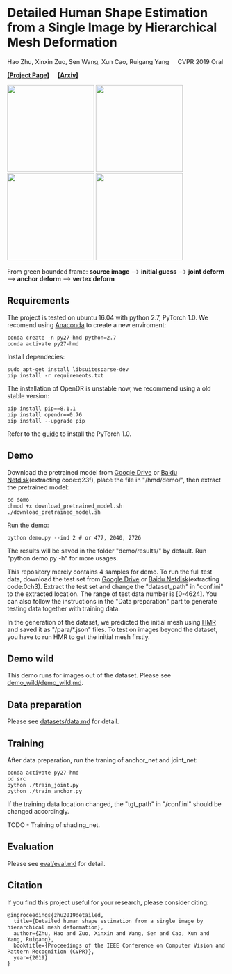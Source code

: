 # Detailed Human Shape Estimation from a Single Image by Hierarchical Mesh Deformation

Hao Zhu, Xinxin Zuo, Sen Wang, Xun Cao, Ruigang Yang &nbsp; &nbsp; CVPR 2019 Oral

**[[Project Page]](http://cite.nju.edu.cn/Researches/3DCaptureandReconstruction/20190621/i5141.html)** &nbsp; &nbsp; **[[Arxiv]](https://arxiv.org/abs/1904.10506)**

<img src="https://github.com/zhuhao-nju/hmd/blob/master/demo/results/2726.gif" width="200"> <img src="https://github.com/zhuhao-nju/hmd/blob/master/demo/results/0002.gif" width="200"> <img src="https://github.com/zhuhao-nju/hmd/blob/master/demo/results/0477.gif" width="200"> <img src="https://github.com/zhuhao-nju/hmd/blob/master/demo/results/2040.gif" width="200">

From green bounded frame:
**source image** --> **initial guess** --> **joint deform** -->  **anchor deform** --> **vertex deform**

## Requirements
The project is tested on ubuntu 16.04 with python 2.7, PyTorch 1.0.  We recomend using [Anaconda](https://www.anaconda.com/download/#linux) to create a new enviroment:
```
conda create -n py27-hmd python=2.7
conda activate py27-hmd
```

Install dependecies:
```
sudo apt-get install libsuitesparse-dev
pip install -r requirements.txt
```

The installation of OpenDR is unstable now, we recommend using a old stable version:
```
pip install pip==8.1.1
pip install opendr==0.76
pip install --upgrade pip
```

Refer to the [guide](https://pytorch.org/get-started/locally/) to install the PyTorch 1.0.

## Demo
Download the pretrained model from [Google Drive](https://drive.google.com/open?id=1ImnwfcfuTanjlHbt2t9oe5eZYP3TzDpX) or [Baidu Netdisk](https://pan.baidu.com/s/11NpU9NAiO6KOHveWo6tRAg)(extracting code:q23f), place the file in "/hmd/demo/", then extract the pretrained model:
```
cd demo
chmod +x download_pretrained_model.sh
./download_pretrained_model.sh
```
Run the demo:
```
python demo.py --ind 2 # or 477, 2040, 2726
```
The results will be saved in the folder "demo/results/" by default.  Run "python demo.py -h" for more usages.

This repository merely contains 4 samples for demo. To run the full test data, download the test set from [Google Drive](https://drive.google.com/open?id=1ifcvLFJb1t9uS9bz0CxqhaYUfXvQNHC4) or [Baidu Netdisk](https://pan.baidu.com/s/1OVfM4ETgkFiUgmGpp0Cb4A)(extracting code:0ch3).  Extract the test set and change the "dataset_path" in "conf.ini" to the extracted location.  The range of test data number is [0-4624].  You can also follow the instructions in the "Data preparation" part to generate testing data together with training data.

In the generation of the dataset, we predicted the initial mesh using [HMR](https://github.com/akanazawa/hmr) and saved it as "/para/\*.json" files.  To test on images beyond the dataset, you have to run HMR to get the initial mesh firstly.

## Demo wild
This demo runs for images out of the dataset.  Please see [demo_wild/demo_wild.md](/demo_wild/demo_wild.md).

## Data preparation
Please see [datasets/data.md](/datasets/data.md) for detail.

## Training
After data preparation, run the traning of anchor_net and joint_net:
```
conda activate py27-hmd
cd src
python ./train_joint.py
python ./train_anchor.py
```
If the training data location changed, the "tgt_path" in "/conf.ini" should be changed accordingly.

TODO - Training of shading_net.

## Evaluation
Please see [eval/eval.md](/eval/eval.md) for detail.

## Citation
If you find this project useful for your research, please consider citing:
```
@inproceedings{zhu2019detailed,
  title={Detailed human shape estimation from a single image by hierarchical mesh deformation},
  author={Zhu, Hao and Zuo, Xinxin and Wang, Sen and Cao, Xun and Yang, Ruigang},
  booktitle={Proceedings of the IEEE Conference on Computer Vision and Pattern Recognition (CVPR)},
  year={2019}
}
```

